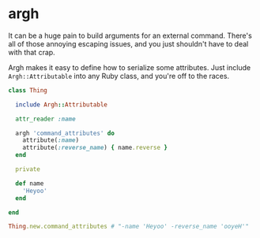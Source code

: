 # argh

It can be a huge pain to build arguments for an external command.
There's all of those annoying escaping issues, and you just shouldn't
have to deal with that crap.

Argh makes it easy to define how to serialize some attributes.  Just
include `Argh::Attributable` into any Ruby class, and you're off to
the races.

``` ruby
class Thing

  include Argh::Attributable

  attr_reader :name

  argh 'command_attributes' do
    attribute(:name)
    attribute(:reverse_name) { name.reverse }
  end

  private

  def name
    'Heyoo'
  end

end

Thing.new.command_attributes # "-name 'Heyoo' -reverse_name 'ooyeH'"
```
